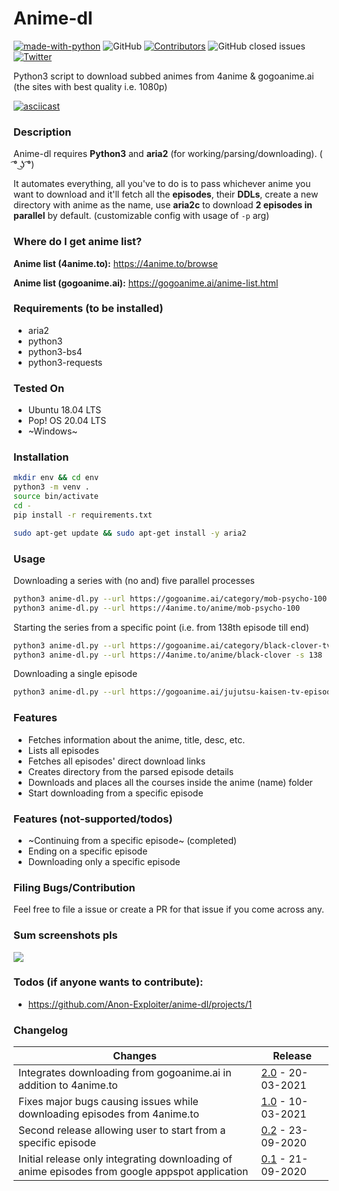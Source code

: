 # Anime-dl

[![made-with-python](https://img.shields.io/badge/Made%20with-Python-1f425f.svg)](https://www.python.org/)
![GitHub](https://img.shields.io/github/license/Anon-Exploiter/anime-dl)
[![Contributors][contributors-shield]][contributors-url]
![GitHub closed issues](https://img.shields.io/github/issues-closed/Anon-Exploiter/anime-dl)
[![Twitter](https://img.shields.io/twitter/url/https/twitter.com/cloudposse.svg?style=social&label=%40syed_umar)](https://twitter.com/syed__umar)

[contributors-shield]: https://img.shields.io/github/contributors/Anon-Exploiter/anime-dl.svg?style=flat-square
[contributors-url]: https://github.com/Anon-Exploiter/anime-dl/graphs/contributors
[issues-shield]: https://img.shields.io/github/issues/Anon-Exploiter/anime-dl.svg?style=flat-square
[issues-url]: https://github.com/Anon-Exploiter/anime-dl/issues

Python3 script to download subbed animes from 4anime & gogoanime.ai (the sites with best quality i.e. 1080p)

[![asciicast](https://asciinema.org/a/400635.svg)](https://asciinema.org/a/400635)

### Description

Anime-dl requires **Python3** and **aria2** (for working/parsing/downloading). ( ͡° ͜ʖ ͡°)

It automates everything, all you've to do is to pass whichever anime you want to download and it'll fetch all the **episodes**, their **DDLs**, create a new directory with anime as the name, use **aria2c** to download **2 episodes in parallel** by default. (customizable config with usage of `-p` arg) 

### Where do I get anime list?

**Anime list (4anime.to):** https://4anime.to/browse

**Anime list (gogoanime.ai):** https://gogoanime.ai/anime-list.html

### Requirements (to be installed)
- aria2
- python3
- python3-bs4
- python3-requests

### Tested On
- Ubuntu 18.04 LTS
- Pop! OS 20.04 LTS
- ~Windows~

### Installation
```bash
mkdir env && cd env
python3 -m venv . 
source bin/activate 
cd -
pip install -r requirements.txt

sudo apt-get update && sudo apt-get install -y aria2
```

### Usage

Downloading a series with (no and) five parallel processes
```bash
python3 anime-dl.py --url https://gogoanime.ai/category/mob-psycho-100 -p 5
python3 anime-dl.py --url https://4anime.to/anime/mob-psycho-100
```

Starting the series from a specific point (i.e. from 138th episode till end)
```bash
python3 anime-dl.py --url https://gogoanime.ai/category/black-clover-tv -p 5 -s 140
python3 anime-dl.py --url https://4anime.to/anime/black-clover -s 138
```

Downloading a single episode
```bash
python3 anime-dl.py --url https://gogoanime.ai/jujutsu-kaisen-tv-episode-23
```

### Features
- Fetches information about the anime, title, desc, etc.
- Lists all episodes
- Fetches all episodes' direct download links
- Creates directory from the parsed episode details
- Downloads and places all the courses inside the anime (name) folder
- Start downloading from a specific episode

### Features (not-supported/todos)
- ~Continuing from a specific episode~ (completed)
- Ending on a specific episode
- Downloading only a specific episode

### Filing Bugs/Contribution
Feel free to file a issue or create a PR for that issue if you come across any.

### Sum screenshots pls
<img src="https://i.imgur.com/JqOyw9t.png" />

### Todos (if anyone wants to contribute):
- https://github.com/Anon-Exploiter/anime-dl/projects/1

### Changelog
| Changes                                                                                                                                   | Release                                             |
| ----------------------------------------------------------------------------------------------------------------------------------------- | --------------------------------------------------- |
| Integrates downloading from gogoanime.ai in addition to 4anime.to                                                                         | [2.0](https://github.com/Anon-Exploiter/anime-dl/releases/tag/v2.0) - 20-03-2021                                    |
| Fixes major bugs causing issues while downloading episodes from 4anime.to                                                                 | [1.0](https://github.com/Anon-Exploiter/anime-dl/releases/tag/v1.0) - 10-03-2021                                    |
| Second release allowing user to start from a specific episode                                                                             | [0.2](https://github.com/Anon-Exploiter/anime-dl/releases/tag/v0.2) - 23-09-2020                                    |
| Initial release only integrating downloading of anime episodes from google appspot application                       | [0.1](https://github.com/Anon-Exploiter/anime-dl/releases/tag/v0.1) - 21-09-2020                                    |
